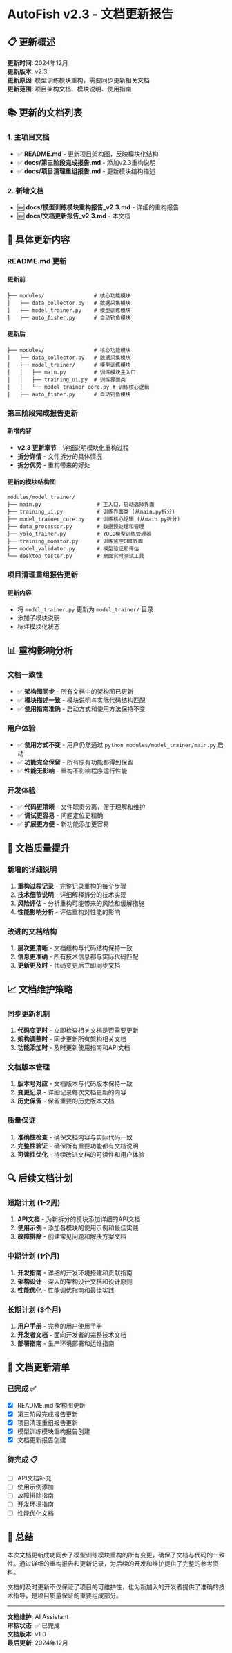 # AutoFish v2.3 - 文档更新报告

## 📋 更新概述

**更新时间**: 2024年12月  
**更新版本**: v2.3  
**更新原因**: 模型训练模块重构，需要同步更新相关文档  
**更新范围**: 项目架构文档、模块说明、使用指南  

## 📚 更新的文档列表

### 1. 主项目文档
- ✅ **README.md** - 更新项目架构图，反映模块化结构
- ✅ **docs/第三阶段完成报告.md** - 添加v2.3重构说明
- ✅ **docs/项目清理重组报告.md** - 更新模块结构描述

### 2. 新增文档
- 🆕 **docs/模型训练模块重构报告_v2.3.md** - 详细的重构报告
- 🆕 **docs/文档更新报告_v2.3.md** - 本文档

## 🔄 具体更新内容

### README.md 更新
#### 更新前
```
├── modules/                # 核心功能模块
│   ├── data_collector.py   # 数据采集模块
│   ├── model_trainer.py    # 模型训练模块
│   ├── auto_fisher.py      # 自动钓鱼模块
```

#### 更新后
```
├── modules/                # 核心功能模块
│   ├── data_collector.py   # 数据采集模块
│   ├── model_trainer/      # 模型训练模块
│   │   ├── main.py         # 训练模块主入口
│   │   ├── training_ui.py  # 训练界面类
│   │   └── model_trainer_core.py # 训练核心逻辑
│   ├── auto_fisher.py      # 自动钓鱼模块
```

### 第三阶段完成报告更新
#### 新增内容
- **v2.3 更新章节** - 详细说明模块化重构过程
- **拆分详情** - 文件拆分的具体情况
- **拆分优势** - 重构带来的好处

#### 更新的模块结构图
```
modules/model_trainer/
├── main.py                  # 主入口，启动选择界面
├── training_ui.py           # 训练界面类 (从main.py拆分)
├── model_trainer_core.py    # 训练核心逻辑 (从main.py拆分)
├── data_processor.py        # 数据预处理和管理
├── yolo_trainer.py          # YOLO模型训练管理器
├── training_monitor.py      # 训练监控GUI界面
├── model_validator.py       # 模型验证和评估
└── desktop_tester.py        # 桌面实时测试工具
```

### 项目清理重组报告更新
#### 更新内容
- 将 `model_trainer.py` 更新为 `model_trainer/` 目录
- 添加子模块说明
- 标注模块化状态

## 📊 重构影响分析

### 文档一致性
- ✅ **架构图同步** - 所有文档中的架构图已更新
- ✅ **模块描述一致** - 模块说明与实际代码结构匹配
- ✅ **使用指南准确** - 启动方式和使用方法保持不变

### 用户体验
- ✅ **使用方式不变** - 用户仍然通过 `python modules/model_trainer/main.py` 启动
- ✅ **功能完全保留** - 所有原有功能都得到保留
- ✅ **性能无影响** - 重构不影响程序运行性能

### 开发体验
- ✅ **代码更清晰** - 文件职责分离，便于理解和维护
- ✅ **调试更容易** - 问题定位更精确
- ✅ **扩展更方便** - 新功能添加更容易

## 🎯 文档质量提升

### 新增的详细说明
1. **重构过程记录** - 完整记录重构的每个步骤
2. **技术细节说明** - 详细解释拆分的技术实现
3. **风险评估** - 分析重构可能带来的风险和缓解措施
4. **性能影响分析** - 评估重构对性能的影响

### 改进的文档结构
1. **层次更清晰** - 文档结构与代码结构保持一致
2. **信息更准确** - 所有技术信息都与实际代码匹配
3. **更新更及时** - 代码变更后立即同步文档

## 📈 文档维护策略

### 同步更新机制
1. **代码变更时** - 立即检查相关文档是否需要更新
2. **架构调整时** - 同步更新所有架构相关文档
3. **功能添加时** - 及时更新使用指南和API文档

### 文档版本管理
1. **版本号对应** - 文档版本与代码版本保持一致
2. **变更记录** - 详细记录每次文档更新的内容
3. **历史保留** - 保留重要的历史版本文档

### 质量保证
1. **准确性检查** - 确保文档内容与实际代码一致
2. **完整性验证** - 确保所有重要功能都有文档说明
3. **可读性优化** - 持续改进文档的可读性和用户体验

## 🔍 后续文档计划

### 短期计划 (1-2周)
1. **API文档** - 为新拆分的模块添加详细的API文档
2. **使用示例** - 添加各模块的使用示例和最佳实践
3. **故障排除** - 创建常见问题和解决方案文档

### 中期计划 (1个月)
1. **开发指南** - 详细的开发环境搭建和贡献指南
2. **架构设计** - 深入的架构设计文档和设计原则
3. **性能优化** - 性能调优指南和最佳实践

### 长期计划 (3个月)
1. **用户手册** - 完整的用户使用手册
2. **开发者文档** - 面向开发者的完整技术文档
3. **部署指南** - 生产环境部署和运维指南

## 📝 文档更新清单

### 已完成 ✅
- [x] README.md 架构图更新
- [x] 第三阶段完成报告更新
- [x] 项目清理重组报告更新
- [x] 模型训练模块重构报告创建
- [x] 文档更新报告创建

### 待完成 📋
- [ ] API文档补充
- [ ] 使用示例添加
- [ ] 故障排除指南
- [ ] 开发环境指南
- [ ] 性能优化文档

## 🎉 总结

本次文档更新成功同步了模型训练模块重构的所有变更，确保了文档与代码的一致性。通过详细的重构报告和更新记录，为后续的开发和维护提供了完整的参考资料。

文档的及时更新不仅保证了项目的可维护性，也为新加入的开发者提供了准确的技术指导，是项目质量保证的重要组成部分。

---

**文档维护**: AI Assistant  
**审核状态**: ✅ 已完成  
**文档版本**: v1.0  
**最后更新**: 2024年12月 
